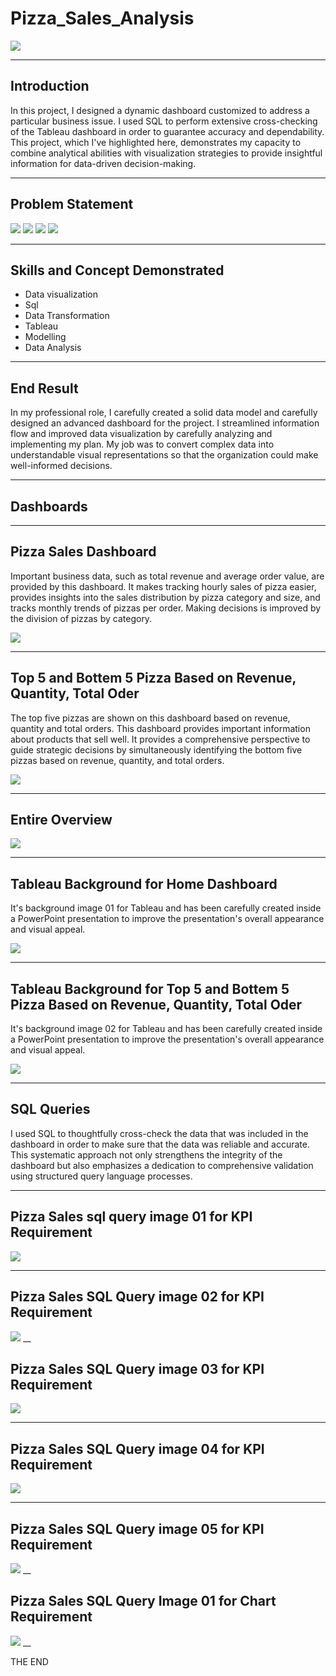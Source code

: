 # Pizza_Sales_Analysis

![](https://github.com/Danush-US/Pizza_Sales_Analysis/blob/main/Pizza%20Logo.png)
___

## Introduction
In this project, I designed a dynamic dashboard customized to address a particular business issue. I used SQL to perform extensive cross-checking of the Tableau dashboard in order to guarantee accuracy and dependability. This project, which I've highlighted here, demonstrates my capacity to combine analytical abilities with visualization strategies to provide insightful information for data-driven decision-making.

___
## Problem Statement

![](https://github.com/Danush-US/Pizza_Sales_Analysis/blob/main/Problem%20Statement%2001.png)
![](https://github.com/Danush-US/Pizza_Sales_Analysis/blob/main/Problem%20Statement%2002.png)
![](https://github.com/Danush-US/Pizza_Sales_Analysis/blob/main/problem%20Statement%2003.png)
![](https://github.com/Danush-US/Pizza_Sales_Analysis/blob/main/Problem%20Statement%2004.png)
___
 ## Skills and Concept Demonstrated
  - Data visualization
  - Sql
  - Data Transformation
  - Tableau
  - Modelling
  - Data Analysis
 


___
  ## End Result

  In my professional role, I carefully created a solid data model and carefully designed an advanced dashboard for the project. I streamlined information flow and improved data visualization by carefully analyzing and implementing my plan. My job was to convert complex data into understandable visual representations so that the organization could make well-informed decisions. 
  ___
  
 
  ## Dashboards
___
  ## Pizza Sales Dashboard
  Important business data, such as total revenue and average order value, are provided by this dashboard. It makes tracking hourly sales of pizza easier, provides insights into the sales distribution by pizza category and size, and tracks monthly trends of pizzas per order. Making decisions is improved by the division of pizzas by category.

  ![](https://github.com/Danush-US/Pizza_Sales_Analysis/blob/main/Tableau%20Home%20Dashboard.png)
___
  ## Top 5 and Bottem 5 Pizza Based on Revenue, Quantity, Total Oder 

  The top five pizzas are shown on this dashboard based on revenue, quantity and total orders. This dashboard provides important information about products that sell well. It provides a comprehensive perspective to guide strategic decisions by simultaneously identifying the bottom five pizzas based on revenue, quantity, and total orders.
  
  ![](https://github.com/Danush-US/Pizza_Sales_Analysis/blob/main/Top%205%20and%20Bottem%205%20Dashboard.png)
___
  ## Entire Overview
  ![](https://github.com/Danush-US/Pizza_Sales_Analysis/blob/main/Dashboard%20Overview.png)
___
  ## Tableau Background  for Home Dashboard 

  It's  background image 01 for Tableau and has been carefully created inside a PowerPoint presentation to improve the presentation's overall appearance and visual appeal.
  
  ![](https://github.com/Danush-US/Pizza_Sales_Analysis/blob/main/Tableau%20Background%2001.jpg)
___
 ## Tableau Background for Top 5 and Bottem 5 Pizza Based on Revenue, Quantity, Total Oder 

  It's  background image 02 for Tableau and has been carefully created inside a PowerPoint presentation to improve the presentation's overall appearance and visual appeal.
  
![](https://github.com/Danush-US/Pizza_Sales_Analysis/blob/main/Tableau%20Background%20ppt%2002.jpg)
 ___
 ## SQL Queries 

 I used SQL to thoughtfully cross-check the data that was included in the dashboard in order to make sure that the data was reliable and accurate. This systematic approach not only strengthens the integrity of the dashboard but also emphasizes a dedication to comprehensive validation using structured query language processes.

___

 ## Pizza Sales sql query image 01 for KPI Requirement
 
![](https://github.com/Danush-US/Pizza_Sales_Analysis/blob/main/sql%20%20query%201%20img%20(KPI%20Requirement).png)
___
## Pizza Sales SQL Query image 02 for KPI Requirement
![](https://github.com/Danush-US/Pizza_Sales_Analysis/blob/main/sql%20query%202%20img%20(KPI%20Requirement).png)
__
## Pizza Sales SQL Query image 03 for KPI Requirement
![](https://github.com/Danush-US/Pizza_Sales_Analysis/blob/main/sql%20query%203%20img%20(KPI%20Requirement).png)
___
## Pizza Sales SQL Query image 04 for KPI Requirement
![](https://github.com/Danush-US/Pizza_Sales_Analysis/blob/main/sql%20query%204%20img%20(KPI%20Requirement).png)
___
## Pizza Sales SQL Query image 05 for KPI Requirement
![](https://github.com/Danush-US/Pizza_Sales_Analysis/blob/main/sql%20query%205%20img%20(KPI%20Requirement).png)
__
## Pizza Sales SQL Query Image 01 for Chart Requirement
![](https://github.com/Danush-US/Pizza_Sales_Analysis/blob/main/Sql%20query%20img%2001%20(Chart%20Requirement).png)
__

THE END
